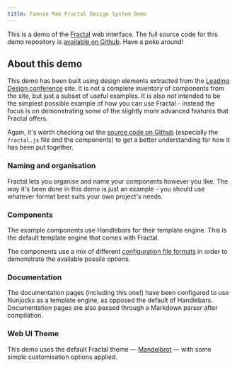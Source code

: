 ```yaml
---
title: Fannie Mae Fractal Design System Demo
---
```


This is a demo of the [Fractal](http://github.com/frctl/fractal) web interface. The full source code for this demo repository is [available on Github](https://github.com/frctl/demo). Have a poke around!

## About this demo

This demo has been built using design elements extracted from the [Leading Design conference](http://leadingdesignconf.com/) site. It is not a complete inventory of components from the site, but just a subset of useful examples. It is also _not_ intended to be the simplest possible example of how you can use Fractal - instead the focus is on demonstrating some of the slightly more advanced features that Fractal offers.

Again, it's worth checking out the [source code on Github](https://github.com/frctl/demo) (especially the `fractal.js` file and the components) to get a better understanding for how it has been put together.

### Naming and organisation

Fractal lets you organise and name your components however you like. The way it's been done in this demo is just an example - you should use whatever format best suits your own project's needs.

### Components

The example components use Handlebars for their template engine. This is the default template engine that comes with Fractal.

The components use a mix of different [configuration file formats](https://github.com/frctl/fractal/blob/master/docs/configuration-files.md) in order to demonstrate the available possile options.

### Documentation

The documentation pages (including this one!) have been configured to use Nunjucks as a template engine, as opposed the default of Handlebars. Documentation pages are also passed through a Markdown parser after compilation.

### Web UI Theme

This demo uses the default Fractal theme &mdash; [Mandelbrot](https://github.com/frctl/demo) &mdash; with some simple customisation options applied.

